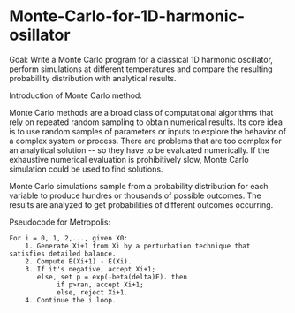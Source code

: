 # Monte-Carlo-for-1D-harmonic-osillator

Goal: Write a  Monte Carlo program for a classical 1D harmonic oscillator, perform simulations at different temperatures and compare the resulting probabillity distribution with analytical results.

Introduction of Monte Carlo method:

Monte Carlo methods are a broad class of computational algorithms that rely on repeated random sampling to obtain numerical results. Its core idea is to use random samples of parameters or inputs to explore the behavior of a complex system or process. There are problems that are too complex for an analytical solution -- so they have to be evaluated numerically. If the exhaustive numerical evaluation is prohibitively slow, Monte Carlo simulation could be used to find solutions.

Monte Carlo simulations sample from a probability distribution for each variable to produce hundres or thousands of possible outcomes. The results are analyzed to get probabilities of different outcomes occurring.

Pseudocode for Metropolis:

	For i = 0, 1, 2,..., given X0:
		1. Generate Xi+1 from Xi by a perturbation technique that satisfies detailed balance.
		2. Compute E(Xi+1) - E(Xi).
		3. If it's negative, accept Xi+1;
		   else, set p = exp(-beta(delta)E). then
				if p>ran, accept Xi+1;
				else, reject Xi+1.
		4. Continue the i loop.
